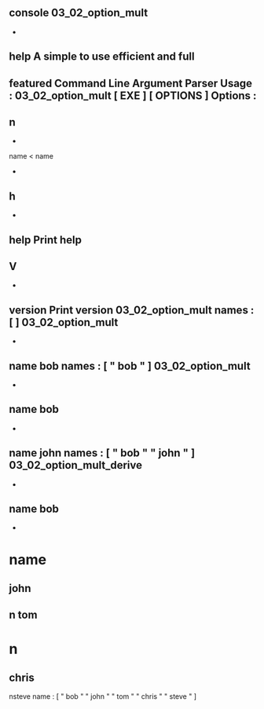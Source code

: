 console
03_02_option_mult
-
-
help
A
simple
to
use
efficient
and
full
-
featured
Command
Line
Argument
Parser
Usage
:
03_02_option_mult
[
EXE
]
[
OPTIONS
]
Options
:
-
n
-
-
name
<
name
>
-
h
-
-
help
Print
help
-
V
-
-
version
Print
version
03_02_option_mult
names
:
[
]
03_02_option_mult
-
-
name
bob
names
:
[
"
bob
"
]
03_02_option_mult
-
-
name
bob
-
-
name
john
names
:
[
"
bob
"
"
john
"
]
03_02_option_mult_derive
-
-
name
bob
-
-
name
=
john
-
n
tom
-
n
=
chris
-
nsteve
name
:
[
"
bob
"
"
john
"
"
tom
"
"
chris
"
"
steve
"
]
